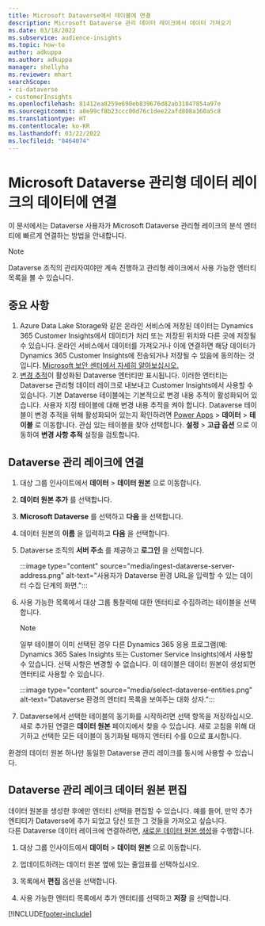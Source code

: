 ```yaml
---
title: Microsoft Dataverse에서 테이블에 연결
description: Microsoft Dataverse 관리 데이터 레이크에서 데이터 가져오기
ms.date: 03/18/2022
ms.subservice: audience-insights
ms.topic: how-to
author: adkuppa
ms.author: adkuppa
manager: shellyha
ms.reviewer: mhart
searchScope:
- ci-dataverse
- customerInsights
ms.openlocfilehash: 81412ea8259e690eb839676d82ab31847854a97e
ms.sourcegitcommit: a8e99cf8b23ccc00d76c1dee22afd808a160a5c8
ms.translationtype: HT
ms.contentlocale: ko-KR
ms.lasthandoff: 03/22/2022
ms.locfileid: "8464074"
---
```

# <a name="connect-to-data-in-a-microsoft-dataverse-managed-data-lake"></a>Microsoft Dataverse 관리형 데이터 레이크의 데이터에 연결

이 문서에서는 Dataverse 사용자가 Microsoft Dataverse 관리형 레이크의 분석 엔터티에 빠르게 연결하는 방법을 안내합니다. 

> [!NOTE]
> Dataverse 조직의 관리자여야만 계속 진행하고 관리형 레이크에서 사용 가능한 엔터티 목록을 볼 수 있습니다.

## <a name="important-considerations"></a>중요 사항

1. Azure Data Lake Storage와 같은 온라인 서비스에 저장된 데이터는 Dynamics 365 Customer Insights에서 데이터가 처리 또는 저장된 위치와 다른 곳에 저장될 수 있습니다. 온라인 서비스에서 데이터를 가져오거나 이에 연결하면 해당 데이터가 Dynamics 365 Customer Insights에 전송되거나 저장될 수 있음에 동의하는 것입니다. [Microsoft 보안 센터에서 자세히 알아보십시오.](https://www.microsoft.com/trust-center)
2. [변경 추적](/power-platform/admin/enable-change-tracking-control-data-synchronization)이 활성화된 Dataverse 엔터티만 표시됩니다. 이러한 엔터티는 Dataverse 관리형 데이터 레이크로 내보내고 Customer Insights에서 사용할 수 있습니다. 기본 Dataverse 테이블에는 기본적으로 변경 내용 추적이 활성화되어 있습니다. 사용자 지정 테이블에 대해 변경 내용 추적을 켜야 합니다. Dataverse 테이블이 변경 추적을 위해 활성화되어 있는지 확인하려면 [Power Apps](https://make.powerapps.com) > **데이터** > **테이블** 로 이동합니다. 관심 있는 테이블을 찾아 선택합니다. **설정** > **고급 옵션** 으로 이동하여 **변경 사항 추적** 설정을 검토합니다.

## <a name="connect-to-a-dataverse-managed-lake"></a>Dataverse 관리 레이크에 연결

1. 대상 그룹 인사이트에서 **데이터** > **데이터 원본** 으로 이동합니다.

2. **데이터 원본 추가** 를 선택합니다.

3. **Microsoft Dataverse** 를 선택하고 **다음** 을 선택합니다.

4. 데이터 원본의 **이름** 을 입력하고 **다음** 을 선택합니다. 

5. Dataverse 조직의 **서버 주소** 를 제공하고 **로그인** 을 선택합니다.

   :::image type="content" source="media/ingest-dataverse-server-address.png" alt-text="사용자가 Dataverse 환경 URL을 입력할 수 있는 데이터 수집 단계의 화면.":::

6. 사용 가능한 목록에서 대상 그룹 통찰력에 대한 엔터티로 수집하려는 테이블을 선택합니다.    

   > [!NOTE]
   > 일부 테이블이 이미 선택된 경우 다른 Dynamics 365 응용 프로그램(예: Dynamics 365 Sales Insights 또는 Customer Service Insights)에서 사용할 수 있습니다. 선택 사항은 변경할 수 없습니다. 이 테이블은 데이터 원본이 생성되면 엔터티로 사용할 수 있습니다.

   :::image type="content" source="media/select-dataverse-entities.png" alt-text="Dataverse 환경의 엔터티 목록을 보여주는 대화 상자.":::

7. Dataverse에서 선택한 테이블의 동기화를 시작하려면 선택 항목을 저장하십시오. 새로 추가된 연결은 **데이터 원본** 페이지에서 찾을 수 있습니다. 새로 고침을 위해 대기하고 선택한 모든 테이블이 동기화될 때까지 엔터티 수를 0으로 표시합니다.

환경의 데이터 원본 하나만 동일한 Dataverse 관리 레이크를 동시에 사용할 수 있습니다.

## <a name="edit-a-dataverse-managed-lake-data-source"></a>Dataverse 관리 레이크 데이터 원본 편집

데이터 원본을 생성한 후에만 엔터티 선택을 편집할 수 있습니다. 예를 들어, 만약 추가 엔티티가 Dataverse에 추가 되었고 당신 또한 그 것들을 가져오고 싶습니다.    
다른 Dataverse 데이터 레이크에 연결하려면, [새로운 데이터 원본 생성](#connect-to-a-dataverse-managed-lake)을 수행합니다.

1. 대상 그룹 인사이트에서 **데이터** > **데이터 원본** 으로 이동합니다.

2. 업데이트하려는 데이터 원본 옆에 있는 줄임표를 선택하십시오.

3. 목록에서 **편집** 옵션을 선택합니다.

4. 사용 가능한 엔터티 목록에서 추가 엔터티를 선택하고 **저장** 을 선택합니다.

[!INCLUDE[footer-include](../includes/footer-banner.md)]
